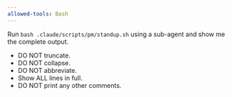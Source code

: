 ```yaml
---
allowed-tools: Bash
---
```


Run `bash .claude/scripts/pm/standup.sh` using a sub-agent and show me the
complete output.

- DO NOT truncate.
- DO NOT collapse.
- DO NOT abbreviate.
- Show ALL lines in full.
- DO NOT print any other comments.
